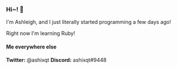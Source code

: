 ### Hi~! 💞

I'm Ashleigh, and I just literally started programming a few days ago!

Right now I'm learning Ruby!

#### Me everywhere else
**Twitter:** @ashixqt
**Discord:** ashixqt#9448
